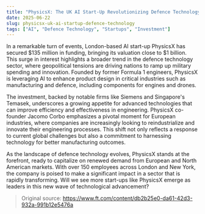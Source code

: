 ```yaml
---
title: "PhysicsX: The UK AI Start-Up Revolutionizing Defence Technology"
date: 2025-06-22
slug: physicsx-uk-ai-startup-defence-technology
tags: ["AI", "Defence Technology", "Startups", "Investment"]
---
```


In a remarkable turn of events, London-based AI start-up PhysicsX has secured $135 million in funding, bringing its valuation close to $1 billion. This surge in interest highlights a broader trend in the defence technology sector, where geopolitical tensions are driving nations to ramp up military spending and innovation. Founded by former Formula 1 engineers, PhysicsX is leveraging AI to enhance product design in critical industries such as manufacturing and defence, including components for engines and drones.

The investment, backed by notable firms like Siemens and Singapore's Temasek, underscores a growing appetite for advanced technologies that can improve efficiency and effectiveness in engineering. PhysicsX co-founder Jacomo Corbo emphasizes a pivotal moment for European industries, where companies are increasingly looking to reindustrialize and innovate their engineering processes. This shift not only reflects a response to current global challenges but also a commitment to harnessing technology for better manufacturing outcomes.

As the landscape of defence technology evolves, PhysicsX stands at the forefront, ready to capitalize on renewed demand from European and North American markets. With over 150 employees across London and New York, the company is poised to make a significant impact in a sector that is rapidly transforming. Will we see more start-ups like PhysicsX emerge as leaders in this new wave of technological advancement?

> Original source: https://www.ft.com/content/db2b25e0-da61-42d3-932a-991b12e5476a